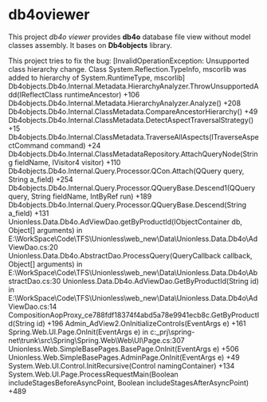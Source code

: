 # db4oviewer
This project *db4o viewer* provides **db4o** database file view without model classes assembly. It bases on **Db4objects** library.

This project tries to fix the bug:
    [InvalidOperationException: Unsupported class hierarchy change. Class System.Reflection.TypeInfo, mscorlib was added to hierarchy of System.RuntimeType, mscorlib]
       Db4objects.Db4o.Internal.Metadata.HierarchyAnalyzer.ThrowUnsupportedAdd(IReflectClass runtimeAncestor) +106
       Db4objects.Db4o.Internal.Metadata.HierarchyAnalyzer.Analyze() +208
       Db4objects.Db4o.Internal.ClassMetadata.CompareAncestorHierarchy() +49
       Db4objects.Db4o.Internal.ClassMetadata.DetectAspectTraversalStrategy() +15
       Db4objects.Db4o.Internal.ClassMetadata.TraverseAllAspects(ITraverseAspectCommand command) +24
       Db4objects.Db4o.Internal.ClassMetadataRepository.AttachQueryNode(String fieldName, IVisitor4 visitor) +110
       Db4objects.Db4o.Internal.Query.Processor.QCon.Attach(QQuery query, String a_field) +254
       Db4objects.Db4o.Internal.Query.Processor.QQueryBase.Descend1(QQuery query, String fieldName, IntByRef run) +189
       Db4objects.Db4o.Internal.Query.Processor.QQueryBase.Descend(String a_field) +131
       Unionless.Data.Db4o.AdViewDao.getByProductId(IObjectContainer db, Object[] arguments) in E:\WorkSpace\Code\TFS\Unionless\web_new\Data\Unionless.Data.Db4o\AdViewDao.cs:20
       Unionless.Data.Db4o.AbstractDao.ProcessQuery(QueryCallback callback, Object[] arguments) in E:\WorkSpace\Code\TFS\Unionless\web_new\Data\Unionless.Data.Db4o\AbstractDao.cs:30
       Unionless.Data.Db4o.AdViewDao.GetByProductId(String id) in E:\WorkSpace\Code\TFS\Unionless\web_new\Data\Unionless.Data.Db4o\AdViewDao.cs:14
       CompositionAopProxy_ce788fdf18374f4abd5a78e9941ecb8c.GetByProductId(String id) +196
       Admin_AdView2.OnInitializeControls(EventArgs e) +161
       Spring.Web.UI.Page.OnInit(EventArgs e) in c:\_prj\spring-net\trunk\src\Spring\Spring.Web\Web\UI\Page.cs:307
       Unionless.Web.SimpleBasePages.BasePage.OnInit(EventArgs e) +506
       Unionless.Web.SimpleBasePages.AdminPage.OnInit(EventArgs e) +49
       System.Web.UI.Control.InitRecursive(Control namingContainer) +134
       System.Web.UI.Page.ProcessRequestMain(Boolean includeStagesBeforeAsyncPoint, Boolean includeStagesAfterAsyncPoint) +489